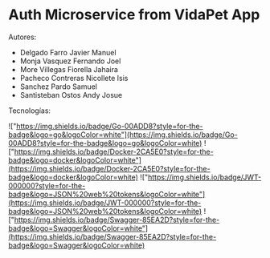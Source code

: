 # Auth Microservice from VidaPet App

Autores:

- Delgado Farro Javier Manuel
- Monja Vasquez Fernando Joel
- More Villegas Fiorella Jahaira
- Pacheco Contreras Nicollete Isis
- Sanchez Pardo Samuel
- Santisteban Ostos Andy Josue

Tecnologías:

!["https://img.shields.io/badge/Go-00ADD8?style=for-the-badge&logo=go&logoColor=white"](https://img.shields.io/badge/Go-00ADD8?style=for-the-badge&logo=go&logoColor=white)
!["https://img.shields.io/badge/Docker-2CA5E0?style=for-the-badge&logo=docker&logoColor=white"](https://img.shields.io/badge/Docker-2CA5E0?style=for-the-badge&logo=docker&logoColor=white)
!["https://img.shields.io/badge/JWT-000000?style=for-the-badge&logo=JSON%20web%20tokens&logoColor=white"](https://img.shields.io/badge/JWT-000000?style=for-the-badge&logo=JSON%20web%20tokens&logoColor=white)
!["https://img.shields.io/badge/Swagger-85EA2D?style=for-the-badge&logo=Swagger&logoColor=white"](https://img.shields.io/badge/Swagger-85EA2D?style=for-the-badge&logo=Swagger&logoColor=white)
